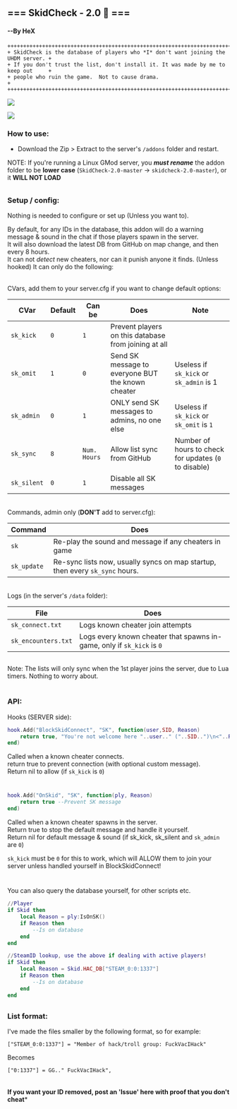 ## === SkidCheck - 2.0 :hammer: ===
#### --By HeX

```
++++++++++++++++++++++++++++++++++++++++++++++++++++++++++++++++++++++++++++++++++++
+ SkidCheck is the database of players who *I* don't want joining the UHDM server. +
+ If you don't trust the list, don't install it. It was made by me to keep out     +
+ people who ruin the game.  Not to cause drama.                                   +
++++++++++++++++++++++++++++++++++++++++++++++++++++++++++++++++++++++++++++++++++++
```

![](http://i.imgur.com/qJSb8nT.png)

![](http://i.imgur.com/diOzkSg.png)



### How to use:
* Download the Zip > Extract to the server's ```/addons``` folder and restart.

NOTE: If you're running a Linux GMod server, you ***must rename*** the addon folder to be **lower case**
(```SkidCheck-2.0-master``` -> ```skidcheck-2.0-master```), or it **WILL NOT LOAD**

######
##
### Setup / config:
Nothing is needed to configure or set up (Unless you want to).

By default, for any IDs in the database, this addon will do a warning message & sound
in the chat if those players spawn in the server.  
It will also download the latest DB from GitHub on map change, and then every 8 hours.  
It can not *detect* new cheaters, nor can it punish anyone it finds. (Unless hooked)
It can only do the following:

######
CVars, add them to your server.cfg if you want to change default options:

| CVar | Default | Can be | Does | Note |
| ----------- | ----- | ----- | ---------------------------------------------------- | -------------------------------------------- |
|```sk_kick```|```0```|```1```| Prevent players on this database from joining at all | |
|```sk_omit```|```1```|```0```| Send SK message to everyone BUT the known cheater | Useless if ```sk_kick``` or ```sk_admin``` is 1 |
|```sk_admin```|```0```|```1```| ONLY send SK messages to admins, no one else | Useless if ```sk_kick``` or ```sk_omit``` is ```1``` |
|```sk_sync```|```8```| ```Num. Hours``` | Allow list sync from GitHub | Number of hours to check for updates (```0``` to disable) |
|```sk_silent```|```0```|```1```| Disable all SK messages |  |


######
Commands, admin only (**DON'T** add to server.cfg):

| Command | Does |
| ------- | ---- |
|```sk```| Re-play the sound and message if any cheaters in game |
|```sk_update```| Re-sync lists now, usually syncs on map startup, then every ```sk_sync``` hours.


######
Logs (in the server's ```/data``` folder):

| File | Does |
| ------- | ---- |
|```sk_connect.txt```| Logs known cheater join attempts |
|```sk_encounters.txt```| Logs every known cheater that spawns in-game, only if ```sk_kick``` is ```0``` |


##

Note: The lists will only sync when the 1st player joins the server, due to Lua timers.
Nothing to worry about.

#

### API:
Hooks (SERVER side):

```lua
hook.Add("BlockSkidConnect", "SK", function(user,SID, Reason)
	return true, "You're not welcome here "..user.." ("..SID..")\n<"..Reason..">" --Reject connection
end)
```
Called when a known cheater connects.  
return true to prevent connection (with optional custom message).  
Return nil to allow (if ```sk_kick``` is ```0```)
#



```lua
hook.Add("OnSkid", "SK", function(ply, Reason)
	return true --Prevent SK message
end)
```

Called when a known cheater spawns in the server.  
Return true to stop the default message and handle it yourself.  
Return nil for default message & sound (if sk_kick, sk_silent and ```sk_admin``` are ```0```)  

```sk_kick``` must be ```0``` for this to work, which will ALLOW them to join your server unless handled yourself in BlockSkidConnect!  

#



You can also query the database yourself, for other scripts etc.
```lua
//Player
if Skid then
	local Reason = ply:IsOnSK()
	if Reason then
		--Is on database
	end
end

//SteamID lookup, use the above if dealing with active players!
if Skid then
	local Reason = Skid.HAC_DB["STEAM_0:0:1337"]
	if Reason then
		--Is on database
	end
end
```


##
### List format:
I've made the files smaller by the following format, so for example:
```
["STEAM_0:0:1337"] = "Member of hack/troll group: FuckVacIHack"
```
Becomes
```
["0:1337"] = GG.." FuckVacIHack",
```
##

######
**If you want your ID removed, post an 'Issue' here with proof that you don't cheat***

#



